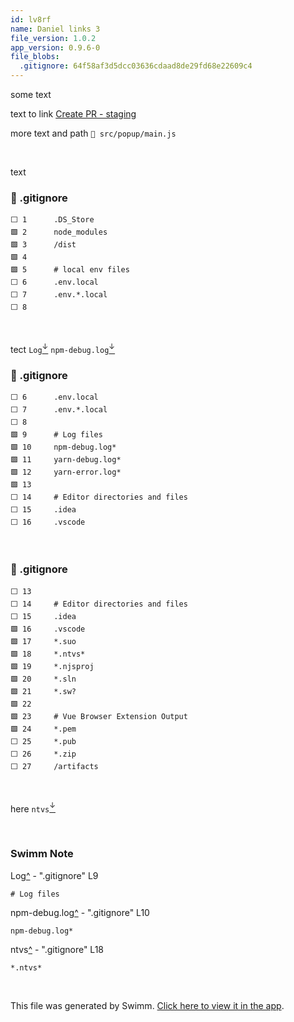 ```yaml
---
id: lv8rf
name: Daniel links 3
file_version: 1.0.2
app_version: 0.9.6-0
file_blobs:
  .gitignore: 64f58af3d5dcc03636cdaad8de29fd68e22609c4
---
```


some text

text to link [Create PR - staging](create-pr-staging.42oy5.sw.md)

more text and path `📄 src/popup/main.js`

<br/>

text
<!-- NOTE-swimm-snippet: the lines below link your snippet to Swimm -->
### 📄 .gitignore
```gitignore
⬜ 1      .DS_Store
🟩 2      node_modules
🟩 3      /dist
🟩 4      
🟩 5      # local env files
⬜ 6      .env.local
⬜ 7      .env.*.local
⬜ 8      
```

<br/>

tect `Log`[<sup id="Z2bRTXV">↓</sup>](#f-Z2bRTXV) `npm-debug.log`[<sup id="10FweI">↓</sup>](#f-10FweI)
<!-- NOTE-swimm-snippet: the lines below link your snippet to Swimm -->
### 📄 .gitignore
```gitignore
⬜ 6      .env.local
⬜ 7      .env.*.local
⬜ 8      
🟩 9      # Log files
🟩 10     npm-debug.log*
🟩 11     yarn-debug.log*
🟩 12     yarn-error.log*
🟩 13     
⬜ 14     # Editor directories and files
⬜ 15     .idea
⬜ 16     .vscode
```

<br/>



<!-- NOTE-swimm-snippet: the lines below link your snippet to Swimm -->
### 📄 .gitignore
```gitignore
⬜ 13     
⬜ 14     # Editor directories and files
⬜ 15     .idea
🟩 16     .vscode
🟩 17     *.suo
🟩 18     *.ntvs*
🟩 19     *.njsproj
🟩 20     *.sln
🟩 21     *.sw?
🟩 22     
🟩 23     # Vue Browser Extension Output
🟩 24     *.pem
⬜ 25     *.pub
⬜ 26     *.zip
⬜ 27     /artifacts
```

<br/>

here `ntvs`[<sup id="Z14OfQG">↓</sup>](#f-Z14OfQG)

<br/>

<!-- THIS IS AN AUTOGENERATED SECTION. DO NOT EDIT THIS SECTION DIRECTLY -->
### Swimm Note

<span id="f-Z2bRTXV">Log</span>[^](#Z2bRTXV) - ".gitignore" L9
```gitignore
# Log files
```

<span id="f-10FweI">npm-debug.log</span>[^](#10FweI) - ".gitignore" L10
```gitignore
npm-debug.log*
```

<span id="f-Z14OfQG">ntvs</span>[^](#Z14OfQG) - ".gitignore" L18
```gitignore
*.ntvs*
```

<br/>

This file was generated by Swimm. [Click here to view it in the app](http://localhost:5000/repos/Z2l0aHViJTNBJTNBc3ItZXh0ZW5zaW9uJTNBJTNBZG91ZWs=/docs/lv8rf).